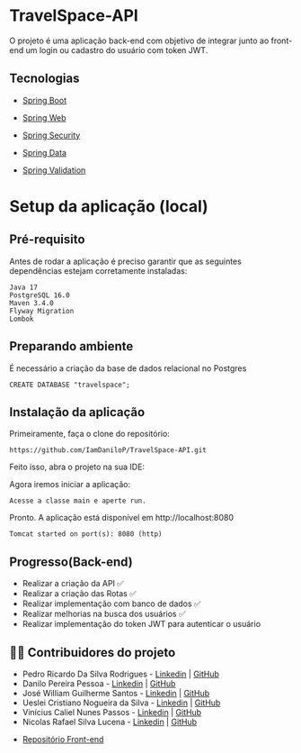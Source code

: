 # TravelSpace-API

O projeto é uma aplicação back-end com objetivo de integrar junto ao front-end um login ou cadastro do usuário com token JWT.

## Tecnologias
- [Spring Boot](https://projects.spring.io/spring-boot/)

- [Spring Web](https://docs.spring.io/spring-framework/)
 
- [Spring Security](https://docs.spring.io/spring-security/)
 
- [Spring Data](http://projects.spring.io/spring-data/)

- [Spring Validation](https://docs.spring.io/spring-framework/reference/core/validation.html) 

# Setup da aplicação (local)

## Pré-requisito

Antes de rodar a aplicação é preciso garantir que as seguintes dependências estejam corretamente instaladas:
```
Java 17
PostgreSQL 16.0
Maven 3.4.0 
Flyway Migration
Lombok
```

## Preparando ambiente

É necessário a criação da base de dados relacional no Postgres

```
CREATE DATABASE "travelspace";
```

## Instalação da aplicação

Primeiramente, faça o clone do repositório:
```
https://github.com/IamDaniloP/TravelSpace-API.git
```

Feito isso, abra o projeto na sua IDE:

Agora iremos iniciar a aplicação:
```
Acesse a classe main e aperte run.
```
Pronto. A aplicação está disponível em http://localhost:8080
```
Tomcat started on port(s): 8080 (http)
```

## Progresso(Back-end)

- Realizar a criação da API ✅
- Realizar a criação das Rotas ✅
- Realizar implementação com banco de dados ✅
- Realizar melhorias na busca dos usuários ✅
- Realizar implementação do token JWT para autenticar o usuário

## :man_office_worker: Contribuidores do projeto

* Pedro Ricardo Da Silva Rodrigues - [Linkedin](https://www.linkedin.com/in/pedro-rodrigues-50986a262/) | [GitHub](https://github.com/eupedrorodrigues)
* Danilo Pereira Pessoa - [Linkedin](https://www.linkedin.com/in/danilopereirapessoa/) | [GitHub](https://github.com/IamDaniloP)
* José William Guilherme Santos - [Linkedin](https://www.linkedin.com/in/guilherme-santos-57aa53243/) | [GitHub](https://github.com/Guilherme-Sant)
* Ueslei Cristiano Nogueira da Silva - [Linkedin](https://www.linkedin.com/in/ueslei-cristiano-122aa2250/) | [GitHub](https://github.com/Cristiano-woody)
* Vinícius Caliel Nunes Passos - [Linkedin](https://www.linkedin.com/in/caliel-passos-08495126a/) | [GitHub](https://github.com/vinicaliel)
* Nicolas Rafael Silva Lucena - [Linkedin](https://www.linkedin.com/in/nícolasrsl/) | [GitHub](https://github.com/Nick-rsl)



- [Repositório Front-end](https://github.com/eupedrorodrigues/TravelSpace)
